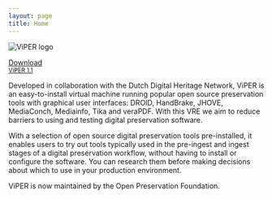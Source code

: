 ```yaml
---
layout: page
title: Home
---
```

![ViPER logo](../assets/img/viper-logo.png "ViPER logo")

<div class="buttons"><a href="https://ddhn.openpreservation.org/viper-v1.1.ova" class="btn btn-success btn-lg" data-wow-duration="2s" data-wow-delay="0.2s" style="visibility: visible; animation-duration: 2s; animation-delay: 0.2s; animation-name: fadeInLeft;">Download<br> <small>ViPER 1.1</small></a></div>

Developed in collaboration with the Dutch Digital Heritage Network, ViPER is an easy-to-install virtual machine running popular open source preservation tools with graphical user interfaces: DROID, HandBrake, JHOVE, MediaConch, Mediainfo, Tika and veraPDF. With this VRE we aim to reduce barriers to using and testing digital preservation software.

With a selection of open source digital preservation tools pre-installed, it enables users to try out tools typically used in the pre-ingest and ingest stages of a digital preservation workflow, without having to install or configure the software. You can research them before making decisions about which to use in your production environment.

ViPER is now maintained by the Open Preservation Foundation.
